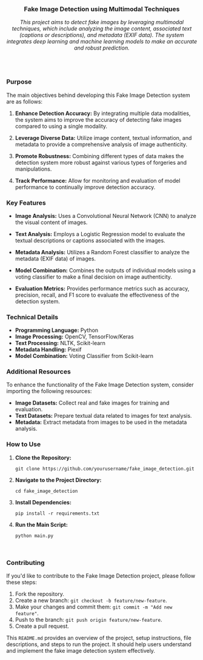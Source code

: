 <h3 align="center">Fake Image Detection using Multimodal Techniques</h3>

<p align="center">
  <em>This project aims to detect fake images by leveraging multimodal techniques, which include analyzing the image content, associated text (captions or descriptions), and metadata (EXIF data). The system integrates deep learning and machine learning models to make an accurate and robust prediction.</em>
</p><br><br>

### Purpose

The main objectives behind developing this Fake Image Detection system are as follows:

1. **Enhance Detection Accuracy:** By integrating multiple data modalities, the system aims to improve the accuracy of detecting fake images compared to using a single modality.

2. **Leverage Diverse Data:** Utilize image content, textual information, and metadata to provide a comprehensive analysis of image authenticity.

3. **Promote Robustness:** Combining different types of data makes the detection system more robust against various types of forgeries and manipulations.

4. **Track Performance:** Allow for monitoring and evaluation of model performance to continually improve detection accuracy.<br>

### Key Features

- **Image Analysis:** Uses a Convolutional Neural Network (CNN) to analyze the visual content of images.

- **Text Analysis:** Employs a Logistic Regression model to evaluate the textual descriptions or captions associated with the images.

- **Metadata Analysis:** Utilizes a Random Forest classifier to analyze the metadata (EXIF data) of images.

- **Model Combination:** Combines the outputs of individual models using a voting classifier to make a final decision on image authenticity.

- **Evaluation Metrics:** Provides performance metrics such as accuracy, precision, recall, and F1 score to evaluate the effectiveness of the detection system.<br>

### Technical Details

- **Programming Language:** Python
- **Image Processing:** OpenCV, TensorFlow/Keras
- **Text Processing:** NLTK, Scikit-learn
- **Metadata Handling:** Piexif
- **Model Combination:** Voting Classifier from Scikit-learn<br>

### Additional Resources

To enhance the functionality of the Fake Image Detection system, consider importing the following resources:

- **Image Datasets:** Collect real and fake images for training and evaluation.
- **Text Datasets:** Prepare textual data related to images for text analysis.
- **Metadata:** Extract metadata from images to be used in the metadata analysis.

### How to Use

1. **Clone the Repository:**
   
   ```
   git clone https://github.com/yourusername/fake_image_detection.git
   ```

2. **Navigate to the Project Directory:**
   
   ```
   cd fake_image_detection
   ```

3. **Install Dependencies:**
   
   ```
   pip install -r requirements.txt
   ```

4. **Run the Main Script:**
   
   ```
   python main.py
   ```
   <br>

### Contributing

If you'd like to contribute to the Fake Image Detection project, please follow these steps:

1. Fork the repository.
2. Create a new branch: `git checkout -b feature/new-feature`.
3. Make your changes and commit them: `git commit -m "Add new feature"`.
4. Push to the branch: `git push origin feature/new-feature`.
5. Create a pull request.


This `README.md` provides an overview of the project, setup instructions, file descriptions, and steps to run the project. It should help users understand and implement the fake image detection system effectively.

